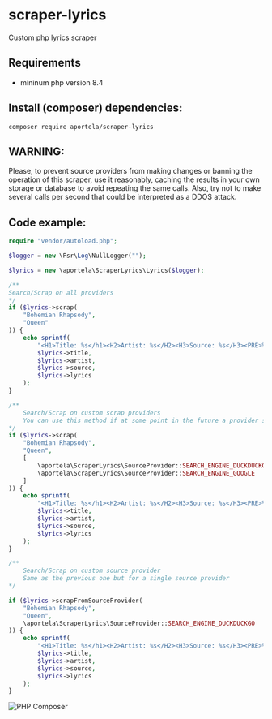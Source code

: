 # scraper-lyrics

Custom php lyrics scraper

## Requirements

- mininum php version 8.4

## Install (composer) dependencies:

```Shell
composer require aportela/scraper-lyrics
```

## WARNING:

Please, to prevent source providers from making changes or banning the operation of this scraper, use it reasonably, caching the results in your own storage or database to avoid repeating the same calls. Also, try not to make several calls per second that could be interpreted as a DDOS attack.

## Code example:

```php
require "vendor/autoload.php";

$logger = new \Psr\Log\NullLogger("");

$lyrics = new \aportela\ScraperLyrics\Lyrics($logger);

/**
Search/Scrap on all providers
*/
if ($lyrics->scrap(
    "Bohemian Rhapsody",
    "Queen"
)) {
    echo sprintf(
        "<H1>Title: %s</h1><H2>Artist: %s</H2><H3>Source: %s</H3><PRE>%s</PRE>",
        $lyrics->title,
        $lyrics->artist,
        $lyrics->source,
        $lyrics->lyrics
    );
}

/**
    Search/Scrap on custom scrap providers
    You can use this method if at some point in the future a provider stops working and you want to ignore scraping with him (which will give an error) in case you previously used the global (scrap) method
*/
if ($lyrics->scrap(
    "Bohemian Rhapsody",
    "Queen",
    [
        \aportela\ScraperLyrics\SourceProvider::SEARCH_ENGINE_DUCKDUCKGO,
        \aportela\ScraperLyrics\SourceProvider::SEARCH_ENGINE_GOOGLE
    ]
)) {
    echo sprintf(
        "<H1>Title: %s</h1><H2>Artist: %s</H2><H3>Source: %s</H3><PRE>%s</PRE>",
        $lyrics->title,
        $lyrics->artist,
        $lyrics->source,
        $lyrics->lyrics
    );
}

/**
    Search/Scrap on custom source provider
    Same as the previous one but for a single source provider
*/

if ($lyrics->scrapFromSourceProvider(
    "Bohemian Rhapsody",
    "Queen",
    \aportela\ScraperLyrics\SourceProvider::SEARCH_ENGINE_DUCKDUCKGO
)) {
    echo sprintf(
        "<H1>Title: %s</h1><H2>Artist: %s</H2><H3>Source: %s</H3><PRE>%s</PRE>",
        $lyrics->title,
        $lyrics->artist,
        $lyrics->source,
        $lyrics->lyrics
    );
}

```

![PHP Composer](https://github.com/aportela/scraper-lyrics/actions/workflows/php.yml/badge.svg)
